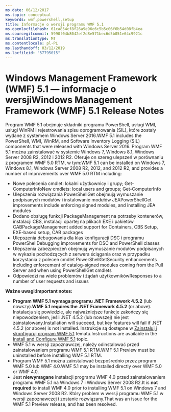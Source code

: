 ```yaml
---
ms.date: 06/12/2017
ms.topic: conceptual
keywords: wmf,powershell,setup
title: Informacje o wersji programu WMF 5.1
ms.openlocfilehash: 61ca854cf8f26a9e96c6c5b5c06f6b54d08fb4ea
ms.sourcegitcommit: 5990f04b8042ef2d8e571bec6d5b051e64c9921c
ms.translationtype: MT
ms.contentlocale: pl-PL
ms.lasthandoff: 03/12/2019
ms.locfileid: "57795015"
---
```

# <a name="windows-management-framework-wmf-51-release-notes"></a><span data-ttu-id="bb731-103">Windows Management Framework (WMF) 5.1 — informacje o wersji</span><span class="sxs-lookup"><span data-stu-id="bb731-103">Windows Management Framework (WMF) 5.1 Release Notes</span></span>

<span data-ttu-id="bb731-104">Program WMF 5.1 obejmuje składniki programu PowerShell, usługi WMI, usługi WinRM i rejestrowania spisu oprogramowania (SIL), które zostały wydane z systemem Windows Server 2016.</span><span class="sxs-lookup"><span data-stu-id="bb731-104">WMF 5.1 includes the PowerShell, WMI, WinRM, and Software Inventory Logging (SIL) components that were released with Windows Server 2016.</span></span>
<span data-ttu-id="bb731-105">Program WMF 5.1 można zainstalować w systemie Windows 7, Windows 8.1, Windows Server 2008 R2, 2012 i 2012 R2. Oferuje on szereg ulepszeń w porównaniu z programem WMF 5.0 RTM, w tym:</span><span class="sxs-lookup"><span data-stu-id="bb731-105">WMF 5.1 can be installed on Windows 7, Windows 8.1, Windows Server 2008 R2, 2012, and 2012 R2, and provides a number of improvements over WMF 5.0 RTM including:</span></span>

- <span data-ttu-id="bb731-106">Nowe polecenia cmdlet: lokalni użytkownicy i grupy; Get-ComputerInfo</span><span class="sxs-lookup"><span data-stu-id="bb731-106">New cmdlets: local users and groups; Get-ComputerInfo</span></span>
- <span data-ttu-id="bb731-107">Ulepszenia rozwiązania PowerShellGet obejmują wymuszanie podpisanych modułów i instalowanie modułów JEA</span><span class="sxs-lookup"><span data-stu-id="bb731-107">PowerShellGet improvements include enforcing signed modules, and installing JEA modules</span></span>
- <span data-ttu-id="bb731-108">Dodano obsługę funkcji PackageManagement na potrzeby kontenerów, instalacji CBS, instalacji opartej na plikach EXE i pakietów CAB</span><span class="sxs-lookup"><span data-stu-id="bb731-108">PackageManagement added support for Containers, CBS Setup, EXE-based setup, CAB packages</span></span>
- <span data-ttu-id="bb731-109">Ulepszenia debugowania dla klas konfiguracji DSC i programu PowerShell</span><span class="sxs-lookup"><span data-stu-id="bb731-109">Debugging improvements for DSC and PowerShell classes</span></span>
- <span data-ttu-id="bb731-110">Ulepszenia zabezpieczeń obejmują wymuszanie modułów podpisanych w wykazie pochodzących z serwera ściągania oraz w przypadku korzystania z poleceń cmdlet PowerShellGet</span><span class="sxs-lookup"><span data-stu-id="bb731-110">Security enhancements including enforcement of catalog-signed modules coming from the Pull Server and when using PowerShellGet cmdlets</span></span>
- <span data-ttu-id="bb731-111">Odpowiedzi na wiele problemów i żądań użytkowników</span><span class="sxs-lookup"><span data-stu-id="bb731-111">Responses to a number of user requests and issues</span></span>

<span data-ttu-id="bb731-112">**Ważne uwagi:**</span><span class="sxs-lookup"><span data-stu-id="bb731-112">**Important notes:**</span></span>

- <span data-ttu-id="bb731-113">**Program WMF 5.1 wymaga programu .NET Framework 4.5.2** (lub nowszy).</span><span class="sxs-lookup"><span data-stu-id="bb731-113">**WMF 5.1 requires the .NET Framework 4.5.2** (or above).</span></span> <span data-ttu-id="bb731-114">Instalacja się powiedzie, ale najważniejsze funkcje zakończy się niepowodzeniem, jeśli .NET 4.5.2 (lub nowszej) nie jest zainstalowany.</span><span class="sxs-lookup"><span data-stu-id="bb731-114">Installation will succeed, but key features will fail if .NET 4.5.2 (or above) is not installed.</span></span> <span data-ttu-id="bb731-115">Instrukcje są dostępne w [Zainstaluj i skonfiguruj program WMF 5.1](https://msdn.microsoft.com/powershell/wmf/5.1/install-configure) tematu.</span><span class="sxs-lookup"><span data-stu-id="bb731-115">Instructions are available in the [Install and Configure WMF 5.1](https://msdn.microsoft.com/powershell/wmf/5.1/install-configure) topic.</span></span>
- <span data-ttu-id="bb731-116">WMF 5.1 w wersji zapoznawczej, należy odinstalować przed zainstalowaniem programu WMF 5.1 RTM.</span><span class="sxs-lookup"><span data-stu-id="bb731-116">WMF 5.1 Preview must be uninstalled before installing WMF 5.1 RTM.</span></span>
- <span data-ttu-id="bb731-117">Program WMF 5.1 można zainstalować bezpośrednio przez program WMF 5.0 lub WMF 4.0.</span><span class="sxs-lookup"><span data-stu-id="bb731-117">WMF 5.1 may be installed directly over WMF 5.0 or WMF 4.0.</span></span>
- <span data-ttu-id="bb731-118">Jest __niewymagane__ instalacji programu WMF 4.0 przed zainstalowaniem programu WMF 5.1 na Windows 7 i Windows Server 2008 R2.</span><span class="sxs-lookup"><span data-stu-id="bb731-118">It is __not required__ to install WMF 4.0 prior to installing WMF 5.1 on Windows 7 and Windows Server 2008 R2.</span></span> <span data-ttu-id="bb731-119">Który problem w wersji programu WMF 5.1 w wersji zapoznawczej i zostanie rozwiązany.</span><span class="sxs-lookup"><span data-stu-id="bb731-119">That was an issue for the WMF 5.1 Preview release, and has been resolved.</span></span>

